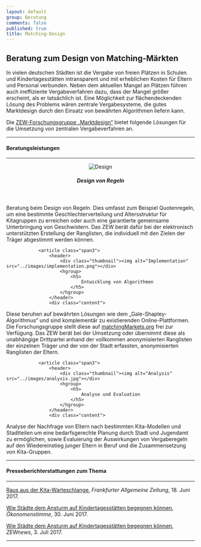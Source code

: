 ```yaml
---
layout: default
group: Beratung
comments: false
published: true
title: Matching-Design
---
```




## Beratung zum Design von Matching-Märkten

In vielen deutschen Städten ist die Vergabe von freien Plätzen in Schulen und Kindertagesstätten intransparent und mit erheblichen Kosten für Eltern und Personal verbunden. Neben dem aktuellen Mangel an Plätzen führen auch ineffiziente Vergabeverfahren dazu, dass der Mangel größer erscheint, als er tatsächlich ist. Eine Möglichkeit zur flächendeckenden Lösung des Problems wären zentrale Vergabesysteme, die gutes Marktdesign durch den Einsatz von bewährten Algorithmen liefern kann. 

Die <a href="http://www.zew.de/de/forschung/marktdesign/forschungsschwerpunkte/design-von-matching-maerkten/">ZEW-Forschungsgruppe „Marktdesign“</a> bietet folgende Lösungen für die Umsetzung von zentralen Vergabeverfahren an.


***

#### Beratungsleistungen

***

<footer class="row-fluid">
				<article class="span3">
					<header>
						<div class="thumbnail"><img alt="Design" src="../images/design.png"></div>
						<hgroup>
							<h5>
								Design von Regeln
							</h5>
						</hgroup>
					</header>
					<div class="content">
<p>Beratung beim Design von Regeln. Dies umfasst zum Beispiel Quotenregeln, um eine bestimmte Geschlechterverteilung und Altersstruktur für Kitagruppen zu erreichen oder auch eine garantierte gemeinsame Unterbringung von Geschwistern. Das ZEW berät dafür bei der elektronisch unterstützten Erstellung der Ranglisten, die individuell mit den Zielen der Träger abgestimmt werden können.
</p>
					</div>
				</article>



				<article class="span3">
					<header>
						<div class="thumbnail"><img alt="Implementation" src="../images/implementation.png"></div>
						<hgroup>
							<h5>
								Entwicklung von Algorithmen
							</h5>
						</hgroup>
					</header>
					<div class="content">
<p>Diese beruhen auf bewährten Lösungen wie dem „Gale-Shapley-Algorithmus“ und sind komplementär zu existierenden Online-Plattformen. Die Forschungsgruppe stellt diese auf <a href="http://matchingMarkets.org">matchingMarkets.org</a> frei zur Verfügung. Das ZEW berät bei der Umsetzung oder übernimmt diese als unabhängige Drittpartei anhand der vollkommen anonymisierten Ranglisten der einzelnen Träger und der von der Stadt erfassten, anonymisierten Ranglisten der Eltern.
</p>
					</div>
				</article>



				<article class="span3">
					<header>
						<div class="thumbnail"><img alt="Analysis" src="../images/analysis.jpg"></div>
						<hgroup>
							<h5>
								Analyse und Evaluation
							</h5>
						</hgroup>
					</header>
					<div class="content">
<p>Analyse der Nachfrage von Eltern nach bestimmten Kita-Modellen und Stadtteilen um eine bedarfsgerechte Planung durch Stadt und Jugendamt zu ermöglichen, sowie Evaluierung der Auswirkungen von Vergaberegeln auf den Wiedereinstieg junger Eltern in Beruf  und die Zusammensetzung von Kita-Gruppen.
</p>
					</div>
				</article>

</footer>


***

#### Presseberichterstattungen zum Thema

***

<a href="http://www.faz.net/aktuell/wirtschaft/kinderbetreuung-raus-aus-der-kita-warteschlange-15053793.html">Raus aus der Kita-Warteschlange</a>, *Frankfurter Allgemeine Zeitung*, 18. Juni 2017.

<a href="http://www.oekonomenstimme.org/artikel/2017/06/wie-staedte-dem-ansturm-auf-kindertagesstaetten-begegnen-koennen/">Wie Städte dem Ansturm auf Kindertagesstätten begegnen können</a>, *Ökonomenstimme*, 30. Juni 2017.

<a href="http://www.zew.de/de/das-zew/aktuelles/wie-staedte-dem-ansturm-auf-kindertagesstaetten-begegnen-koennen/">Wie Städte dem Ansturm auf Kindertagesstätten begegnen können</a>, *ZEWnews*, 3. Juli 2017.

***

